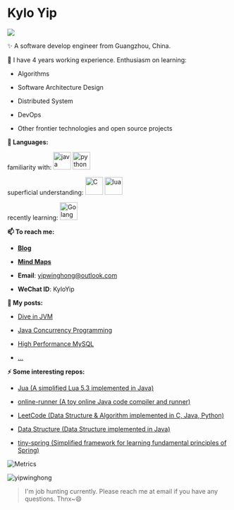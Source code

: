 # Kylo Yip 
<img src="https://pronoun.cyou/x/y?subject=He&object=Him&height=20"> 

✨ A software develop engineer from Guangzhou, China.

🔭 I have 4 years working experience. Enthusiasm on learning: 

  - Algorithms

  - Software Architecture Design

  - Distributed System

  - DevOps

  - Other frontier technologies and open source projects

**🌈 Languages:** 
<p align="left">

familiarity with: 
<img src="https://www.vectorlogo.zone/logos/java/java-icon.svg" alt="java" width="40"/>
<img src="https://www.vectorlogo.zone/logos/python/python-icon.svg" alt="python" width="40"/>

superficial understanding:
<img src="https://ywh-oss.oss-cn-shenzhen.aliyuncs.com/C-lang.svg" alt="C" width="40" />
<img src="https://www.vectorlogo.zone/logos/lua/lua-icon.svg" alt="lua" width="40"/>

recently learning:
<img src="https://www.vectorlogo.zone/logos/golang/golang-official.svg" alt="Golang" width="40" height="40"/>

</p>

**📫 To reach me:**

- **[Blog](https://www.yipwinghong.com)**

- **[Mind Maps](https://www.processon.com/u/5c84a4fde4b0ed6b42fac9a9/profile)**

- **Email**: yipwinghong@outlook.com

- **WeChat ID**: KyloYip

**📝 My posts:**

- [Dive in JVM](https://www.processon.com/view/5c8f9682e4b09a16b9a6ec93#map)

- [Java Concurrency Programming](https://www.processon.com/view/5c8f80cce4b0ab74ecdc6f12#map)

- [High Performance MySQL](https://www.processon.com/view/5c9b66e9e4b09bf72a6ab9e8#map)

- [...](https://www.yipwinghong.com)

**⚡ Some interesting repos:**

- [Jua (A simplified Lua 5.3 implemented in Java)](https://github.com/FreetechRevise/Jua)

- [online-runner (A toy online Java code compiler and runner)](https://github.com/yipwinghong/online-runner)

- [LeetCode (Data Structure & Algorithm implemented in C, Java, Python)](https://github.com/FreetechRevise/algorithm)

- [Data Structure (Data Structure implemented in Java)](https://github.com/FreetechRevise/data-structure)

- [tiny-spring (Simplified framework for learning fundamental principles of Spring)](https://github.com/yipwinghong/tiny-spring)


<!--



**yipwinghong/yipwinghong** is a ✨ _special_ ✨ repository because its `README.md` (this file) appears on your GitHub profile.


Here are some ideas to get you started:

- 🔭 I’m currently working on ...
- 🌱 I’m currently learning ...
- 👯 I’m looking to collaborate on ...
- 🤔 I’m looking for help with ...
- 💬 Ask me about ...
- 📫 How to reach me: ...
- 😄 Pronouns: ...
- ⚡ Fun fact: ...


-->


![Metrics](https://metrics.lecoq.io/yipwinghong?template=classic&base.header=0&base.activity=0&base.community=0&base.repositories=0&base.metadata=0&isocalendar=1&languages=1&isocalendar.duration=full-year&config.timezone=Asia%2FShanghai) 

 
<!-- &theme=dracula -->
<img src="https://github-readme-stats.vercel.app/api?username=yipwinghong&show_icons=true" alt="yipwinghong" />

> I'm job hunting currently. Please reach me at email if you have any questions. Thnx~😄
